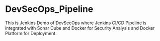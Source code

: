 # DevSecOps_Pipeline

This is Jenkins Demo of DevSecOps where Jenkins CI/CD Pipeline is integrated with Sonar Cube and Docker for Security Analysis and Docker Platform for Deployment.
